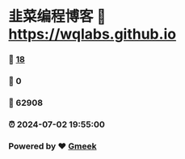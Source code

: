 # 韭菜编程博客 :link: https://wqlabs.github.io 
### :page_facing_up: [18](https://wqlabs.github.io/tag.html) 
### :speech_balloon: 0 
### :hibiscus: 62908 
### :alarm_clock: 2024-07-02 19:55:00 
### Powered by :heart: [Gmeek](https://github.com/Meekdai/Gmeek)
